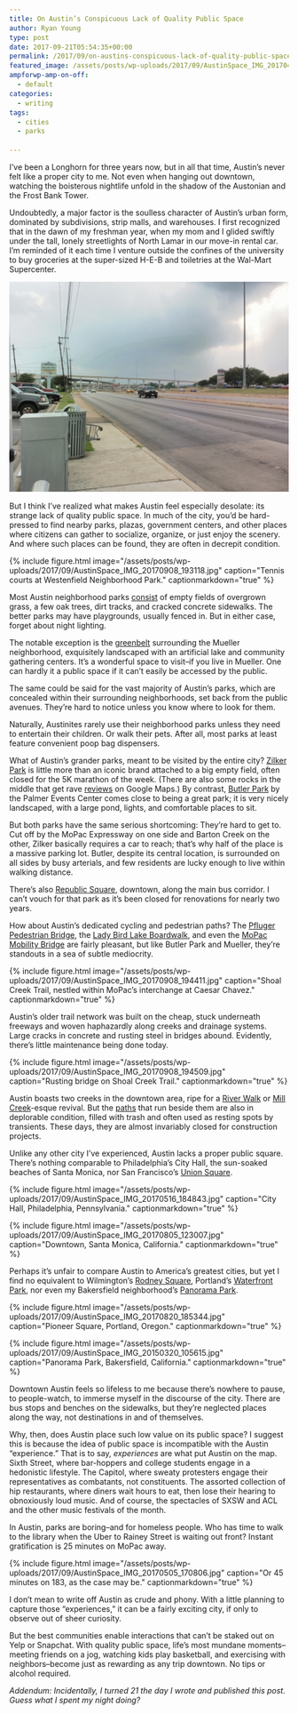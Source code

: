 ```yaml
---
title: On Austin’s Conspicuous Lack of Quality Public Space
author: Ryan Young
type: post
date: 2017-09-21T05:54:35+00:00
permalink: /2017/09/on-austins-conspicuous-lack-of-quality-public-space/
featured_image: /assets/posts/wp-uploads/2017/09/AustinSpace_IMG_20170429_183913-825x510.jpg
ampforwp-amp-on-off:
  - default
categories:
  - writing
tags:
  - cities
  - parks

---
```

I&#8217;ve been a Longhorn for three years now, but in all that time, Austin&#8217;s never felt like a proper city to me. Not even when hanging out downtown, watching the boisterous nightlife unfold in the shadow of the Austonian and the Frost Bank Tower.

Undoubtedly, a major factor is the soulless character of Austin&#8217;s urban form, dominated by subdivisions, strip malls, and warehouses. I first recognized that in the dawn of my freshman year, when my mom and I glided swiftly under the tall, lonely streetlights of North Lamar in our move-in rental car. I&#8217;m reminded of it each time I venture outside the confines of the university to buy groceries at the super-sized H-E-B and toiletries at the Wal-Mart Supercenter.



![](/assets/posts/wp-uploads/2017/09/AustinSpace_IMG_20170429_180507.jpg)

But I think I&#8217;ve realized what makes Austin feel especially desolate: its strange lack of quality public space. In much of the city, you&#8217;d be hard-pressed to find nearby parks, plazas, government centers, and other places where citizens can gather to socialize, organize, or just enjoy the scenery. And where such places can be found, they are often in decrepit condition.<!--more-->

{% include figure.html image="/assets/posts/wp-uploads/2017/09/AustinSpace_IMG_20170908_193118.jpg" caption="Tennis courts at Westenfield Neighborhood Park." captionmarkdown="true" %}

Most Austin neighborhood parks [consist](https://www.google.com/maps/@30.2734499,-97.7510412,3a,47.2y,358.48h,91t/data=!3m7!1e1!3m5!1slHITPhPScglxQic4HLhuMg!2e0!6s%2F%2Fgeo3.ggpht.com%2Fcbk%3Fpanoid%3DlHITPhPScglxQic4HLhuMg%26output%3Dthumbnail%26cb_client%3Dmaps_sv.tactile.gps%26thumb%3D2%26w%3D203%26h%3D100%26yaw%3D6.691109%26pitch%3D0%26thumbfov%3D100!7i13312!8i6656) of empty fields of overgrown grass, a few oak trees, dirt tracks, and cracked concrete sidewalks. The better parks may have playgrounds, usually fenced in. But in either case, forget about night lighting.

The notable exception is the [greenbelt](https://www.google.com/maps/@30.2970087,-97.7070089,3a,75y,170.25h,78.85t/data=!3m6!1e1!3m4!1s1uJxDcRzkRxFAINo8QjTBQ!2e0!7i13312!8i6656) surrounding the Mueller neighborhood, exquisitely landscaped with an artificial lake and community gathering centers. It&#8217;s a wonderful space to visit&#8211;if you live in Mueller. One can hardly it a public space if it can&#8217;t easily be accessed by the public.

The same could be said for the vast majority of Austin&#8217;s parks, which are concealed within their surrounding neighborhoods, set back from the public avenues. They&#8217;re hard to notice unless you know where to look for them.

Naturally, Austinites rarely use their neighborhood parks unless they need to entertain their children. Or walk their pets. After all, most parks at least feature convenient poop bag dispensers.

What of Austin&#8217;s grander parks, meant to be visited by the entire city? [Zilker Park](https://www.google.com/maps/@30.2676476,-97.7667978,698m/data=!3m1!1e3) is little more than an iconic brand attached to a big empty field, often closed for the 5K marathon of the week. (There are also some rocks in the middle that get rave [reviews](https://www.google.com/maps/place/Rock+Island/@30.267852,-97.7703167,17z/data=!3m1!4b1!4m7!3m6!1s0x0:0x8a92c8c472193afe!8m2!3d30.267852!4d-97.7681279!9m1!1b1) on Google Maps.) By contrast, [Butler Park](https://www.google.com/maps/@30.2613863,-97.754175,3a,75y,54.77h,87.49t/data=!3m8!1e1!3m6!1sAF1QipPHUZ79GJOkW8DAKiKWYZ_wUxM6p6tgR7zxsCK7!2e10!3e11!6shttps:%2F%2Flh5.googleusercontent.com%2Fp%2FAF1QipPHUZ79GJOkW8DAKiKWYZ_wUxM6p6tgR7zxsCK7%3Dw203-h100-k-no-pi0-ya226.34955-ro-0-fo100!7i7680!8i3840) by the Palmer Events Center comes close to being a great park; it is very nicely landscaped, with a large pond, lights, and comfortable places to sit.

But both parks have the same serious shortcoming: They&#8217;re hard to get to. Cut off by the MoPac Expressway on one side and Barton Creek on the other, Zilker basically requires a car to reach; that&#8217;s why half of the place is a massive parking lot. Butler, despite its central location, is surrounded on all sides by busy arterials, and few residents are lucky enough to live within walking distance.

There&#8217;s also [Republic Square](https://www.google.com/maps/@30.2678307,-97.7473081,170m/data=!3m1!1e3), downtown, along the main bus corridor. I can&#8217;t vouch for that park as it&#8217;s been closed for renovations for nearly two years.

How about Austin&#8217;s dedicated cycling and pedestrian paths? The [Pfluger Pedestrian Bridge](https://www.google.com/maps/@30.2655602,-97.7558517,3a,75y,168.37h,83.68t/data=!3m8!1e1!3m6!1sAF1QipOjAzQkC68abbTDYFeZkvcxmiW_XuW97x4MZ2qz!2e10!3e11!6shttps:%2F%2Flh5.googleusercontent.com%2Fp%2FAF1QipOjAzQkC68abbTDYFeZkvcxmiW_XuW97x4MZ2qz%3Dw203-h100-k-no-pi-0-ya200.30206-ro0-fo100!7i10240!8i5120), the [Lady Bird Lake Boardwalk](https://www.google.com/maps/@30.2542417,-97.74187,2a,60y,149.15h,88.79t/data=!3m6!1e1!3m4!1soGmRAtE3z-DxUuyFMaiJnw!2e0!7i13312!8i6656), and even the [MoPac Mobility Bridge](/2017/07/28/tour-austin-new-mopac-bike-bridge/) are fairly pleasant, but like Butler Park and Mueller, they&#8217;re standouts in a sea of subtle mediocrity.

{% include figure.html image="/assets/posts/wp-uploads/2017/09/AustinSpace_IMG_20170908_194411.jpg" caption="Shoal Creek Trail, nestled within MoPac&#8217;s interchange at Caesar Chavez." captionmarkdown="true" %}

Austin&#8217;s older trail network was built on the cheap, stuck underneath freeways and woven haphazardly along creeks and drainage systems. Large cracks in concrete and rusting steel in bridges abound. Evidently, there&#8217;s little maintenance being done today.

{% include figure.html image="/assets/posts/wp-uploads/2017/09/AustinSpace_IMG_20170908_194509.jpg" caption="Rusting bridge on Shoal Creek Trail." captionmarkdown="true" %}

Austin boasts two creeks in the downtown area, ripe for a [River Walk](https://en.wikipedia.org/wiki/San_Antonio_River_Walk) or [Mill Creek](/2017/09/04/downtown-bakersfield-an-urbanist-perspective/)-esque revival. But the [paths](https://www.google.com/maps/@30.2606089,-97.7408941,2a,86.6y,48.06h,82.23t/data=!3m6!1e1!3m4!1seAiQA2U6kuMCqg7YSaHBdg!2e0!7i13312!8i6656) that run beside them are also in deplorable condition, filled with trash and often used as resting spots by transients. These days, they are almost invariably closed for construction projects.

Unlike any other city I&#8217;ve experienced, Austin lacks a proper public square. There&#8217;s nothing comparable to Philadelphia&#8217;s City Hall, the sun-soaked beaches of Santa Monica, nor San Francisco&#8217;s [Union Square](https://www.google.com/maps/@37.7873839,-122.4082028,3a,75y,32.36h,90.26t/data=!3m7!1e1!3m5!1sXQG3Vc6jcNujpwd5neHcDw!2e0!6s%2F%2Fgeo0.ggpht.com%2Fcbk%3Fpanoid%3DXQG3Vc6jcNujpwd5neHcDw%26output%3Dthumbnail%26cb_client%3Dmaps_sv.tactile.gps%26thumb%3D2%26w%3D203%26h%3D100%26yaw%3D45.02891%26pitch%3D0%26thumbfov%3D100!7i13312!8i6656).

{% include figure.html image="/assets/posts/wp-uploads/2017/09/AustinSpace_IMG_20170516_184843.jpg" caption="City Hall, Philadelphia, Pennsylvania." captionmarkdown="true" %}

{% include figure.html image="/assets/posts/wp-uploads/2017/09/AustinSpace_IMG_20170805_123007.jpg" caption="Downtown, Santa Monica, California." captionmarkdown="true" %}

Perhaps it&#8217;s unfair to compare Austin to America&#8217;s greatest cities, but yet I find no equivalent to Wilmington&#8217;s [Rodney Square](https://www.google.com/maps/@39.7453249,-75.5472591,3a,75y,6.32h,94.4t/data=!3m7!1e1!3m5!1sWQAuZ_uipyqZNHpFboL4TA!2e0!6s%2F%2Fgeo3.ggpht.com%2Fcbk%3Fpanoid%3DWQAuZ_uipyqZNHpFboL4TA%26output%3Dthumbnail%26cb_client%3Dmaps_sv.tactile.gps%26thumb%3D2%26w%3D203%26h%3D100%26yaw%3D18.594332%26pitch%3D0%26thumbfov%3D100!7i13312!8i6656), Portland&#8217;s [Waterfront Park](https://www.google.com/maps/@45.5134286,-122.6736643,3a,75y,249.72h,79.75t/data=!3m6!1e1!3m4!1sMJsqY0UzZWVVfIJR-VIz5g!2e0!7i13312!8i6656), nor even my Bakersfield neighborhood&#8217;s [Panorama Park](https://www.google.com/maps/@35.406958,-118.9942621,3a,75y,17.66h,89.91t/data=!3m7!1e1!3m5!1sw3ZKHkAMO8IAYaZhXK9Wfw!2e0!6s%2F%2Fgeo3.ggpht.com%2Fcbk%3Fpanoid%3Dw3ZKHkAMO8IAYaZhXK9Wfw%26output%3Dthumbnail%26cb_client%3Dmaps_sv.tactile.gps%26thumb%3D2%26w%3D203%26h%3D100%26yaw%3D315.57138%26pitch%3D0%26thumbfov%3D100!7i13312!8i6656).

{% include figure.html image="/assets/posts/wp-uploads/2017/09/AustinSpace_IMG_20170820_185344.jpg" caption="Pioneer Square, Portland, Oregon." captionmarkdown="true" %}

{% include figure.html image="/assets/posts/wp-uploads/2017/09/AustinSpace_IMG_20150320_105615.jpg" caption="Panorama Park, Bakersfield, California." captionmarkdown="true" %}

Downtown Austin feels so lifeless to me because there&#8217;s nowhere to pause, to people-watch, to immerse myself in the discourse of the city. There are bus stops and benches on the sidewalks, but they&#8217;re neglected places along the way, not destinations in and of themselves.

Why, then, does Austin place such low value on its public space? I suggest this is because the idea of public space is incompatible with the Austin &#8220;experience.&#8221; That is to say, _experiences_ are what put Austin on the map. Sixth Street, where bar-hoppers and college students engage in a hedonistic lifestyle. The Capitol, where sweaty protesters engage their representatives as combatants, not constituents. The assorted collection of hip restaurants, where diners wait hours to eat, then lose their hearing to obnoxiously loud music. And of course, the spectacles of SXSW and ACL and the other music festivals of the month.

In Austin, parks are boring&#8211;and for homeless people. Who has time to walk to the library when the Uber to Rainey Street is waiting out front? Instant gratification is 25 minutes on MoPac away.

{% include figure.html image="/assets/posts/wp-uploads/2017/09/AustinSpace_IMG_20170505_170806.jpg" caption="Or 45 minutes on 183, as the case may be." captionmarkdown="true" %}

I don&#8217;t mean to write off Austin as crude and phony. With a little planning to capture those &#8220;experiences,&#8221; it can be a fairly exciting city, if only to observe out of sheer curiosity.

But the best communities enable interactions that can&#8217;t be staked out on Yelp or Snapchat. With quality public space, life&#8217;s most mundane moments&#8211;meeting friends on a jog, watching kids play basketball, and exercising with neighbors&#8211;become just as rewarding as any trip downtown. No tips or alcohol required.

_Addendum: Incidentally, I turned 21 the day I wrote and published this post. Guess what I spent my night doing?_